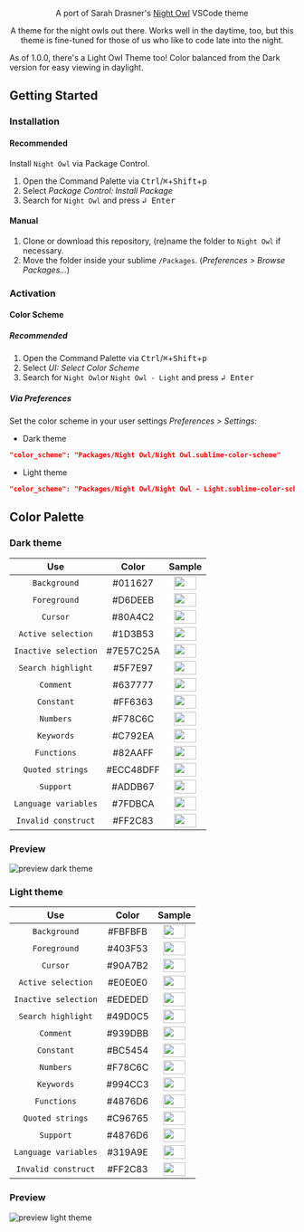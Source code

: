 <p align="center">A port of Sarah Drasner's <a href="https://github.com/sdras/night-owl-vscode-theme">Night Owl</a> VSCode theme</p>

<p align="center">
  A theme for the night owls out there. Works well in the daytime, too, but this theme is fine-tuned for those of us who like to code late into the night.

  As of 1.0.0, there's a Light Owl Theme too! Color balanced from the Dark version for easy viewing in daylight.
</p>

## Getting Started

### Installation
#### Recommended

Install `Night Owl` via Package Control.

1. Open the Command Palette via <kbd>Ctrl</kbd>/<kbd>⌘</kbd>+<kbd>Shift</kbd>+<kbd>p</kbd>
2. Select *Package Control: Install Package*
3. Search for `Night Owl` and press <kbd>↲ Enter</kbd>

#### Manual

1. Clone or download this repository, (re)name the folder to `Night Owl` if necessary.
2. Move the folder inside your sublime `/Packages`. (*Preferences > Browse Packages...*)

### Activation

#### Color Scheme

##### Recommended

1. Open the Command Palette via <kbd>Ctrl</kbd>/<kbd>⌘</kbd>+<kbd>Shift</kbd>+<kbd>p</kbd>
2. Select *UI: Select Color Scheme*
3. Search for `Night Owl`or `Night Owl - Light` and press <kbd>↲ Enter</kbd>

##### Via Preferences

Set the color scheme in your user settings *Preferences > Settings*:

- Dark theme
```json
"color_scheme": "Packages/Night Owl/Night Owl.sublime-color-scheme"
```
- Light theme
```json
"color_scheme": "Packages/Night Owl/Night Owl - Light.sublime-color-scheme"
```

## Color Palette

### Dark theme
<table>
  <thead>
    <tr>
      <th>
        Use
      </th>
      <th>
        Color
      </th>
      <th>
        Sample
      </th>
    </tr>
  </thead>
  <tbody align="center">
    <tr>
      <td>
        <code>Background</code>
      </td>
      <td>
        #011627
      </td>
      <td>
        <img src='http://www.colorhexa.com/011627.png' height='24' width='39'>
      </td>
    </tr>
    <tr>
      <td>
        <code>Foreground</code>
      </td>
      <td>
        #D6DEEB
      </td>
      <td>
        <img src='http://www.colorhexa.com/d6deeb.png' height='24' width='39'>
      </td>
    </tr>
    <tr>
      <td>
        <code>Cursor</code>
      </td>
      <td>
        #80A4C2
      </td>
      <td>
        <img src='http://www.colorhexa.com/80a4c2.png' height='24' width='39'>
      </td>
    </tr>
    <tr>
      <td>
        <code>Active selection</code>
      </td>
      <td>
        #1D3B53
      </td>
      <td>
        <img src='http://www.colorhexa.com/1d3b53.png' height='24' width='39'>
      </td>
    </tr>
    <tr>
      <td>
        <code>Inactive selection</code>
      </td>
      <td>
        #7E57C25A
      </td>
      <td>
        <img src='http://www.colorhexa.com/7e57c2.png' height='24' width='39'>
      </td>
    </tr>
    <tr>
      <td>
        <code>Search highlight</code>
      </td>
      <td>
        #5F7E97
      </td>
      <td>
        <img src='http://www.colorhexa.com/5f7e97.png' height='24' width='39'>
      </td>
    </tr>
    <tr>
      <td>
        <code>Comment</code>
      </td>
      <td>
        #637777
      </td>
      <td>
        <img src='http://www.colorhexa.com/637777.png' height='24' width='39'>
      </td>
    </tr>
    <tr>
      <td>
        <code>Constant</code>
      </td>
      <td>
        #FF6363
      </td>
      <td>
        <img src='http://www.colorhexa.com/ff6363.png' height='24' width='39'>
      </td>
    </tr>
    <tr>
      <td>
        <code>Numbers</code>
      </td>
      <td>
        #F78C6C
      </td>
      <td>
        <img src='http://www.colorhexa.com/f78c6c.png' height='24' width='39'>
      </td>
    </tr>
    <tr>
      <td>
        <code>Keywords</code>
      </td>
      <td>
        #C792EA
      </td>
      <td>
        <img src='http://www.colorhexa.com/c792ea.png' height='24' width='39'>
      </td>
    </tr>
    <tr>
      <td>
        <code>Functions</code>
      </td>
      <td>
        #82AAFF
      </td>
      <td>
        <img src='http://www.colorhexa.com/82aaff.png' height='24' width='39'>
      </td>
    </tr>
    <tr>
      <td>
        <code>Quoted strings</code>
      </td>
      <td>
        #ECC48DFF
      </td>
      <td>
        <img src='http://www.colorhexa.com/ecc48d.png' height='24' width='39'>
      </td>
    </tr>
    <tr>
      <td>
        <code>Support</code>
      </td>
      <td>
        #ADDB67
      </td>
      <td>
        <img src='http://www.colorhexa.com/addb67.png' height='24' width='39'>
      </td>
    </tr>
    <tr>
      <td>
        <code>Language variables</code>
      </td>
      <td>
        #7FDBCA
      </td>
      <td>
        <img src='http://www.colorhexa.com/7fdbca.png' height='24' width='39'>
      </td>
    </tr>
    <tr>
      <td>
        <code>Invalid construct</code>
      </td>
      <td>
        #FF2C83
      </td>
      <td>
        <img src='http://www.colorhexa.com/ff2c83.png' height='24' width='39'>
      </td>
    </tr>
  </tbody>
</table>

### Preview

![preview dark theme](https://raw.githubusercontent.com/VonHeikemen/night-owl-sublime-scheme/master/assets/dark-theme/screenshot-syntax-js.png)

### Light theme
<table>
  <thead>
    <tr>
      <th>
        Use
      </th>
      <th>
        Color
      </th>
      <th>
        Sample
      </th>
    </tr>
  </thead>
  <tbody align="center">
    <tr>
      <td>
        <code>Background</code>
      </td>
      <td>
        #FBFBFB
      </td>
      <td>
        <img src='http://www.colorhexa.com/fbfbfb.png' height='24' width='39'>
      </td>
    </tr>
    <tr>
      <td>
        <code>Foreground</code>
      </td>
      <td>
        #403F53
      </td>
      <td>
        <img src='http://www.colorhexa.com/403f53.png' height='24' width='39'>
      </td>
    </tr>
    <tr>
      <td>
        <code>Cursor</code>
      </td>
      <td>
        #90A7B2
      </td>
      <td>
        <img src='http://www.colorhexa.com/90a7b2.png' height='24' width='39'>
      </td>
    </tr>
    <tr>
      <td>
        <code>Active selection</code>
      </td>
      <td>
        #E0E0E0
      </td>
      <td>
        <img src='http://www.colorhexa.com/e0e0e0.png' height='24' width='39'>
      </td>
    </tr>
    <tr>
      <td>
        <code>Inactive selection</code>
      </td>
      <td>
        #EDEDED
      </td>
      <td>
        <img src='http://www.colorhexa.com/ededed.png' height='24' width='39'>
      </td>
    </tr>
    <tr>
      <td>
        <code>Search highlight</code>
      </td>
      <td>
        #49D0C5
      </td>
      <td>
        <img src='http://www.colorhexa.com/49d0c5.png' height='24' width='39'>
      </td>
    </tr>
    <tr>
      <td>
        <code>Comment</code>
      </td>
      <td>
        #939DBB
      </td>
      <td>
        <img src='http://www.colorhexa.com/939dbb.png' height='24' width='39'>
      </td>
    </tr>
    <tr>
      <td>
        <code>Constant</code>
      </td>
      <td>
        #BC5454
      </td>
      <td>
        <img src='http://www.colorhexa.com/bc5454.png' height='24' width='39'>
      </td>
    </tr>
    <tr>
      <td>
        <code>Numbers</code>
      </td>
      <td>
        #F78C6C
      </td>
      <td>
        <img src='http://www.colorhexa.com/f78c6c.png' height='24' width='39'>
      </td>
    </tr>
    <tr>
      <td>
        <code>Keywords</code>
      </td>
      <td>
        #994CC3
      </td>
      <td>
        <img src='http://www.colorhexa.com/994cc3.png' height='24' width='39'>
      </td>
    </tr>
    <tr>
      <td>
        <code>Functions</code>
      </td>
      <td>
        #4876D6
      </td>
      <td>
        <img src='http://www.colorhexa.com/4876d6.png' height='24' width='39'>
      </td>
    </tr>
    <tr>
      <td>
        <code>Quoted strings</code>
      </td>
      <td>
        #C96765
      </td>
      <td>
        <img src='http://www.colorhexa.com/c96765.png' height='24' width='39'>
      </td>
    </tr>
    <tr>
      <td>
        <code>Support</code>
      </td>
      <td>
        #4876D6
      </td>
      <td>
        <img src='http://www.colorhexa.com/4876d6.png' height='24' width='39'>
      </td>
    </tr>
    <tr>
      <td>
        <code>Language variables</code>
      </td>
      <td>
        #319A9E
      </td>
      <td>
        <img src='http://www.colorhexa.com/319a9e.png' height='24' width='39'>
      </td>
    </tr>
    <tr>
      <td>
        <code>Invalid construct</code>
      </td>
      <td>
        #FF2C83
      </td>
      <td>
        <img src='http://www.colorhexa.com/ff2c83.png' height='24' width='39'>
      </td>
    </tr>
  </tbody>
</table>

### Preview

![preview light theme](https://raw.githubusercontent.com/VonHeikemen/night-owl-sublime-scheme/master/assets/light-theme/screenshot-syntax-js.png)
